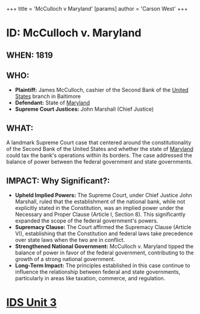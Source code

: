 +++
 title = 'McCulloch v Maryland'
[params]
	author = 'Carson West'
+++
# ID: McCulloch v. Maryland 

## WHEN: 1819

## WHO: 
* **Plaintiff:** James McCulloch, cashier of the Second Bank of the [United States](./../united-states/) branch in Baltimore
* **Defendant:** State of [Maryland](./../maryland/) 
* **Supreme Court Justices:**  John Marshall (Chief Justice)

## WHAT: 
A landmark Supreme Court case that centered around the constitutionality of the Second Bank of the United States and whether the state of [Maryland](./../maryland/) could tax the bank's operations within its borders. The case addressed the balance of power between the federal government and state governments. 

## IMPACT: Why Significant?: 

* **Upheld Implied Powers:** The Supreme Court, under Chief Justice John Marshall, ruled that the establishment of the national bank, while not explicitly stated in the Constitution, was an implied power under the Necessary and Proper Clause (Article I, Section 8). This significantly expanded the scope of the federal government's powers.
* **Supremacy Clause:** The Court affirmed the Supremacy Clause (Article VI), establishing that the Constitution and federal laws take precedence over state laws when the two are in conflict. 
* **Strengthened National Government:**  McCulloch v. Maryland tipped the balance of power in favor of the federal government, contributing to the growth of a strong national government. 
* **Long-Term Impact:**  The principles established in this case continue to influence the relationship between federal and state governments, particularly in areas like taxation, commerce, and regulation. 

# [IDS Unit 3](./../ids-unit-3/)
